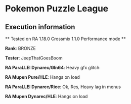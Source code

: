 # Pokemon Puzzle League 

## Execution information


** Tested on RA 1.18.0 Crossmix 1.1.0 Performance mode **


**Rank**: BRONZE


**Tester**: JeepThatGoesBoom



**RA ParaLLEl Dynarec/Gln64**: Heavy gfx glitch


**RA Mupen Pure/HLE**: Hangs on load


**RA ParaLLEl Dynarec/Rice**: Ok, Res, Heavy lag in menus


**RA Mupen Dynarec/HLE**: Hangs on load